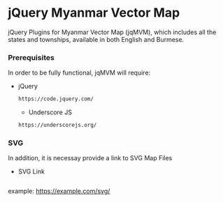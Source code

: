 # jQuery Myanmar Vector Map

jQuery Plugins for Myanmar Vector Map (jqMVM), which includes all the states and townships, available in both English and Burmese.


### Prerequisites

In order to be fully functional, jqMVM will require:
* jQuery
  ```sh
  https://code.jquery.com/
  ```
  
  * Underscore JS
  ```sh
  https://underscorejs.org/
  ```
  
  
  

### SVG

In addition, it is necessay provide a link to SVG Map Files
* SVG Link
  ```sh
 example: https://example.com/svg/
  ```
  

